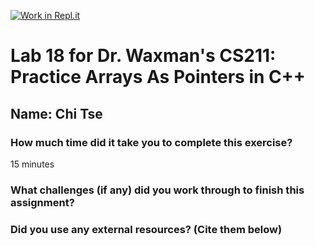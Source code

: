 [![Work in Repl.it](https://classroom.github.com/assets/work-in-replit-14baed9a392b3a25080506f3b7b6d57f295ec2978f6f33ec97e36a161684cbe9.svg)](https://classroom.github.com/online_ide?assignment_repo_id=4559551&assignment_repo_type=AssignmentRepo)
# Lab 18 for Dr. Waxman's CS211: Practice Arrays As Pointers in C++

## Name:  Chi Tse

### How much time did it take you to complete this exercise?
  15 minutes
  
### What challenges (if any) did you work through to finish this assignment?


### Did you use any external resources? (Cite them below)
